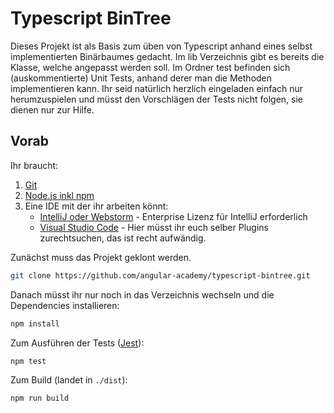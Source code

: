 # Typescript BinTree

Dieses Projekt ist als Basis zum üben von Typescript anhand eines selbst implementierten Binärbaumes gedacht. Im lib Verzeichnis gibt es bereits die Klasse, welche angepasst werden soll. Im Ordner test befinden sich (auskommentierte) Unit Tests, anhand derer man die Methoden implementieren kann. Ihr seid natürlich herzlich eingeladen einfach nur herumzuspielen und müsst den Vorschlägen der Tests nicht folgen, sie dienen nur zur Hilfe.

## Vorab
Ihr braucht:
1. [Git](https://git-scm.com/)
1. [Node.js inkl npm](https://nodejs.org/en/download/) 
1. Eine IDE mit der ihr arbeiten könnt:
    - [IntelliJ oder Webstorm](https://www.jetbrains.com/) - Enterprise Lizenz für IntelliJ erforderlich
    - [Visual Studio Code](https://code.visualstudio.com/) - Hier müsst ihr euch selber Plugins zurechtsuchen, das ist recht aufwändig.

Zunächst muss das Projekt geklont werden. 
```bash
git clone https://github.com/angular-academy/typescript-bintree.git
```
Danach müsst ihr nur noch in das Verzeichnis wechseln und die Dependencies installieren:
```bash
npm install
```
Zum Ausführen der Tests ([Jest](https://jestjs.io/)): 
```bash
npm test
``` 
Zum Build (landet in `./dist`):
```bash
npm run build
```